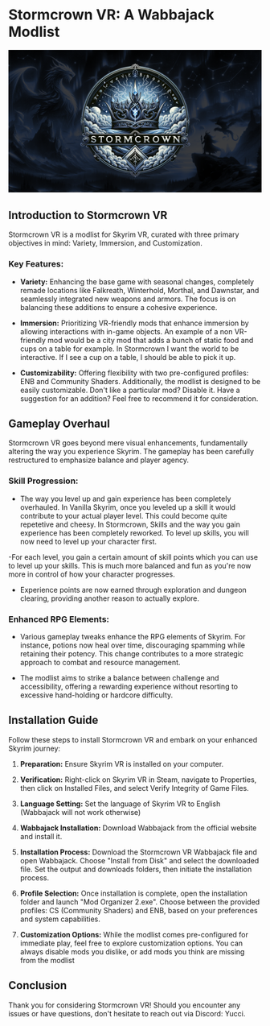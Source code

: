 # Stormcrown VR: A Wabbajack Modlist

![Stormcrown VR](/StormcrownVR.png)


## Introduction to Stormcrown VR
Stormcrown VR is a modlist for Skyrim VR, curated with three primary objectives in mind: Variety, Immersion, and Customization.

### Key Features:
- **Variety:** Enhancing the base game with seasonal changes, completely remade locations like Falkreath, Winterhold, Morthal, and Dawnstar, and seamlessly integrated new weapons and armors. The focus is on balancing these additions to ensure a cohesive experience.
  
- **Immersion:** Prioritizing VR-friendly mods that enhance immersion by allowing interactions with in-game objects. An example of a non VR-friendly mod would be a city mod that adds a bunch of static food and cups on a table for example. In Stormcrown I want the world to be interactive. If I see a cup on a table, I should be able to pick it up.
  
- **Customizability:** Offering flexibility with two pre-configured profiles: ENB and Community Shaders. Additionally, the modlist is designed to be easily customizable. Don't like a particular mod? Disable it. Have a suggestion for an addition? Feel free to recommend it for consideration.

## Gameplay Overhaul
Stormcrown VR goes beyond mere visual enhancements, fundamentally altering the way you experience Skyrim. The gameplay has been carefully restructured to emphasize balance and player agency.

### Skill Progression:
- The way you level up and gain experience has been completely overhauled. In Vanilla Skyrim, once you leveled up a skill it would contribute to your actual player level. This could become quite repetetive and cheesy. In Stormcrown, Skills and the way you gain experience has been completely reworked. To level up skills, you will now need to level up your character first. 
  
-For each level, you gain a certain amount of skill points which you can use to level up your skills. This is much more balanced and fun as you're now more in control of how your character progresses. 
  
- Experience points are now earned through exploration and dungeon clearing, providing another reason to actually explore.

### Enhanced RPG Elements:
- Various gameplay tweaks enhance the RPG elements of Skyrim. For instance, potions now heal over time, discouraging spamming while retaining their potency. This change contributes to a more strategic approach to combat and resource management.
  
- The modlist aims to strike a balance between challenge and accessibility, offering a rewarding experience without resorting to excessive hand-holding or hardcore difficulty.

## Installation Guide
Follow these steps to install Stormcrown VR and embark on your enhanced Skyrim journey:

1. **Preparation:** Ensure Skyrim VR is installed on your computer. 

2. **Verification:** Right-click on Skyrim VR in Steam, navigate to Properties, then click on Installed Files, and select Verify Integrity of Game Files.

3. **Language Setting:** Set the language of Skyrim VR to English (Wabbajack will not work otherwise)

4. **Wabbajack Installation:** Download Wabbajack from the official website and install it.

5. **Installation Process:** Download the Stormcrown VR Wabbajack file and open Wabbajack. Choose "Install from Disk" and select the downloaded file. Set the output and downloads folders, then initiate the installation process.

6. **Profile Selection:** Once installation is complete, open the installation folder and launch "Mod Organizer 2.exe". Choose between the provided profiles: CS (Community Shaders) and ENB, based on your preferences and system capabilities.

7. **Customization Options:** While the modlist comes pre-configured for immediate play, feel free to explore customization options. You can always disable mods you dislike, or add mods you think are missing from the modlist

## Conclusion
Thank you for considering Stormcrown VR! Should you encounter any issues or have questions, don't hesitate to reach out via Discord: Yucci.




